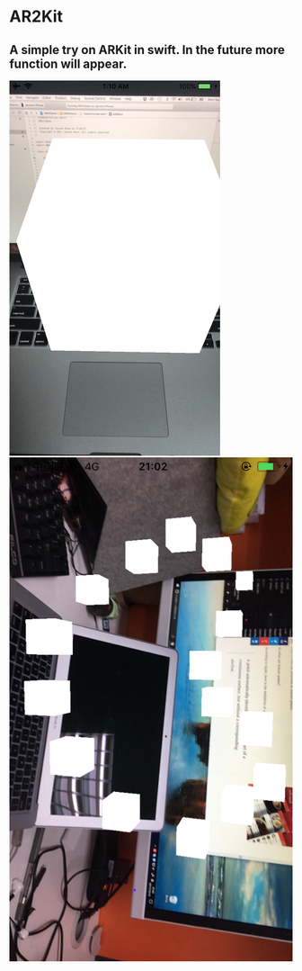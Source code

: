 # AR2Kit
## A simple try on ARKit in swift. In the future more function will appear.
![image](https://github.com/popduorz/AR2Kit/raw/master/demo.png)
![image](https://github.com/popduorz/AR2Kit/raw/master/heart.png)
